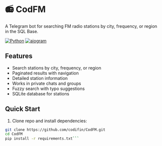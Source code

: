 # 📻 CodFM

A Telegram bot for searching FM radio stations by city, frequency, or region in the SQL Base.

[![Python](https://img.shields.io/badge/Python-3.10%2B-blue)](https://python.org) [![aiogram](https://img.shields.io/badge/aiogram-3.x-blue)](https://docs.aiogram.dev/)

## Features

- Search stations by city, frequency, or region
- Paginated results with navigation
- Detailed station information
- Works in private chats and groups
- Fuzzy search with typo suggestions
- SQLite database for stations

## Quick Start

1. Clone repo and install dependencies:
```bash
git clone https://github.com/codifin/CodFM.git
cd CodFM
pip install -r requirements.txt```
